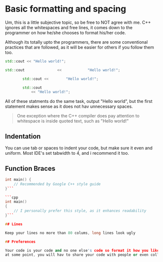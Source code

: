 # Basic formatting and spacing

Um, this is a little subjective topic, so be free to NOT agree with me.
C++ ignores all the whitespaces and free lines, it comes down to the programmer on how he/she chooses 
to format his/her code.

Although its totally upto the programmers, there are some conventional practices that are followed,
as it will be easier for others if you follow them too.

```cpp
std::cout << "Hello world!";

std::cout               <<            "Hello world!";

		std::cout << 		"Hello world!";

		std::cout
			<< "Hello world!";
```

All of these statments do the same task, output "Hello world", but the first statement makes sense as it does not hav unnecessary spaces.

> One exception where the C++ compiler does pay attention to whitespace is inside quoted text, such as "Hello world!"

## Indentation

You can use tab or spaces to indent your code, but make sure it even and uniform. 
Most IDE's set tabwidth to 4, and i recommend it too.

## Function Braces

```cpp
int main() {
	// Recommended by Google C++ style guide
}```

```cpp
int main() 
{
	// I personally prefer this style, as it enhances readability
}```

## Lines 

Keep your lines no more than 80 colums, long lines look ugly

## Preferences

Your code is your code and no one else's code so format it how you like, but keep in mind
at some point, you will hav to share your code with people or even collaborate.
